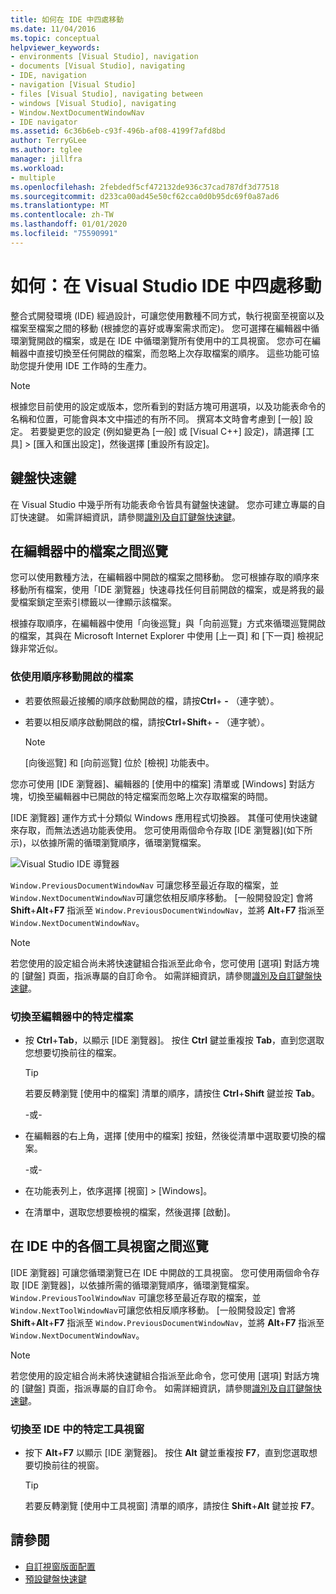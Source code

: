 ```yaml
---
title: 如何在 IDE 中四處移動
ms.date: 11/04/2016
ms.topic: conceptual
helpviewer_keywords:
- environments [Visual Studio], navigation
- documents [Visual Studio], navigating
- IDE, navigation
- navigation [Visual Studio]
- files [Visual Studio], navigating between
- windows [Visual Studio], navigating
- Window.NextDocumentWindowNav
- IDE navigator
ms.assetid: 6c36b6eb-c93f-496b-af08-4199f7afd8bd
author: TerryGLee
ms.author: tglee
manager: jillfra
ms.workload:
- multiple
ms.openlocfilehash: 2febdedf5cf472132de936c37cad787df3d77518
ms.sourcegitcommit: d233ca00ad45e50cf62cca0d0b95dc69f0a87ad6
ms.translationtype: MT
ms.contentlocale: zh-TW
ms.lasthandoff: 01/01/2020
ms.locfileid: "75590991"
---
```

# <a name="how-to-move-around-in-the-visual-studio-ide"></a>如何：在 Visual Studio IDE 中四處移動

整合式開發環境 (IDE) 經過設計，可讓您使用數種不同方式，執行視窗至視窗以及檔案至檔案之間的移動 (根據您的喜好或專案需求而定)。 您可選擇在編輯器中循環瀏覽開啟的檔案，或是在 IDE 中循環瀏覽所有使用中的工具視窗。 您亦可在編輯器中直接切換至任何開啟的檔案，而忽略上次存取檔案的順序。 這些功能可協助您提升使用 IDE 工作時的生產力。

> [!NOTE]
> 根據您目前使用的設定或版本，您所看到的對話方塊可用選項，以及功能表命令的名稱和位置，可能會與本文中描述的有所不同。 撰寫本文時會考慮到 [一般] 設定。 若要變更您的設定 (例如變更為 [一般] 或 [Visual C++] 設定)，請選擇 [工具] > [匯入和匯出設定]，然後選擇 [重設所有設定]。

## <a name="keyboard-shortcuts"></a>鍵盤快速鍵

在 Visual Studio 中幾乎所有功能表命令皆具有鍵盤快速鍵。 您亦可建立專屬的自訂快速鍵。 如需詳細資訊，請參閱[識別及自訂鍵盤快速鍵](../ide/identifying-and-customizing-keyboard-shortcuts-in-visual-studio.md)。

## <a name="navigate-among-files-in-the-editor"></a>在編輯器中的檔案之間巡覽

您可以使用數種方法，在編輯器中開啟的檔案之間移動。 您可根據存取的順序來移動所有檔案，使用「IDE 瀏覽器」快速尋找任何目前開啟的檔案，或是將我的最愛檔案鎖定至索引標籤以一律顯示該檔案。

根據存取順序，在編輯器中使用「向後巡覽」與「向前巡覽」方式來循環巡覽開啟的檔案，其與在 Microsoft Internet Explorer 中使用 [上一頁] 和 [下一頁] 檢視記錄非常近似。

### <a name="to-move-through-open-files-in-order-of-use"></a>依使用順序移動開啟的檔案

- 若要依照最近接觸的順序啟動開啟的檔，請按**Ctrl**+ **-** （連字號）。

- 若要以相反順序啟動開啟的檔，請按**Ctrl**+**Shift**+ **-** （連字號）。

    > [!NOTE]
    > [向後巡覽] 和 [向前巡覽] 位於 [檢視] 功能表中。

您亦可使用 [IDE 瀏覽器]、編輯器的 [使用中的檔案] 清單或 [Windows] 對話方塊，切換至編輯器中已開啟的特定檔案而忽略上次存取檔案的時間。

[IDE 瀏覽器] 運作方式十分類似 Windows 應用程式切換器。 其僅可使用快速鍵來存取，而無法透過功能表使用。 您可使用兩個命令存取 [IDE 瀏覽器]\(如下所示)，以依據所需的循環瀏覽順序，循環瀏覽檔案。

![Visual Studio IDE 導覽器](../ide/media/vs2015_ide_navigator.png)

`Window.PreviousDocumentWindowNav` 可讓您移至最近存取的檔案，並`Window.NextDocumentWindowNav`可讓您依相反順序移動。 [一般開發設定] 會將 **Shift**+**Alt**+**F7** 指派至 `Window.PreviousDocumentWindowNav`，並將 **Alt**+**F7** 指派至 `Window.NextDocumentWindowNav`。

> [!NOTE]
> 若您使用的設定組合尚未將快速鍵組合指派至此命令，您可使用 [選項] 對話方塊的 [鍵盤] 頁面，指派專屬的自訂命令。 如需詳細資訊，請參閱[識別及自訂鍵盤快速鍵](../ide/identifying-and-customizing-keyboard-shortcuts-in-visual-studio.md)。

### <a name="to-switch-to-specific-files-in-the-editor"></a>切換至編輯器中的特定檔案

- 按 **Ctrl**+**Tab**，以顯示 [IDE 瀏覽器]。 按住 **Ctrl** 鍵並重複按 **Tab**，直到您選取您想要切換前往的檔案。

    > [!TIP]
    > 若要反轉瀏覽 [使用中的檔案] 清單的順序，請按住 **Ctrl**+**Shift** 鍵並按 **Tab**。

    \-或-

- 在編輯器的右上角，選擇 [使用中的檔案] 按鈕，然後從清單中選取要切換的檔案。

    \-或-

- 在功能表列上，依序選擇 [視窗] > [Windows]。

- 在清單中，選取您想要檢視的檔案，然後選擇 [啟動]。

## <a name="navigate-among-tool-windows-in-the-ide"></a>在 IDE 中的各個工具視窗之間巡覽

[IDE 瀏覽器] 可讓您循環瀏覽已在 IDE 中開啟的工具視窗。 您可使用兩個命令存取 [IDE 瀏覽器]，以依據所需的循環瀏覽順序，循環瀏覽檔案。 `Window.PreviousToolWindowNav` 可讓您移至最近存取的檔案，並`Window.NextToolWindowNav`可讓您依相反順序移動。 [一般開發設定] 會將 **Shift**+**Alt**+**F7** 指派至 `Window.PreviousDocumentWindowNav`，並將 **Alt**+**F7** 指派至 `Window.NextDocumentWindowNav`。

> [!NOTE]
> 若您使用的設定組合尚未將快速鍵組合指派至此命令，您可使用 [選項] 對話方塊的 [鍵盤] 頁面，指派專屬的自訂命令。 如需詳細資訊，請參閱[識別及自訂鍵盤快速鍵](../ide/identifying-and-customizing-keyboard-shortcuts-in-visual-studio.md)。

### <a name="to-switch-to-a-specific-tool-window-in-the-ide"></a>切換至 IDE 中的特定工具視窗

- 按下 **Alt**+**F7** 以顯示 [IDE 瀏覽器]。 按住 **Alt** 鍵並重複按 **F7**，直到您選取想要切換前往的視窗。

    > [!TIP]
    > 若要反轉瀏覽 [使用中工具視窗] 清單的順序，請按住 **Shift**+**Alt** 鍵並按 **F7**。

## <a name="see-also"></a>請參閱

- [自訂視窗版面配置](../ide/customizing-window-layouts-in-visual-studio.md)
- [預設鍵盤快速鍵](../ide/default-keyboard-shortcuts-in-visual-studio.md)
